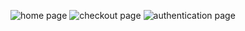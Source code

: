 ![home page](https://github.com/rutkar11/Amazon-clone/assets/80646853/ca6b6886-c74f-496f-94e9-6befe227b87f)
![checkout page](https://github.com/rutkar11/Amazon-clone/assets/80646853/ee7f0f21-0b85-4b6e-ad09-ef952abb38cb)
![authentication page](https://github.com/rutkar11/Amazon-clone/assets/80646853/dc74e89c-e101-4232-8e96-0bdb1840aaf7)
